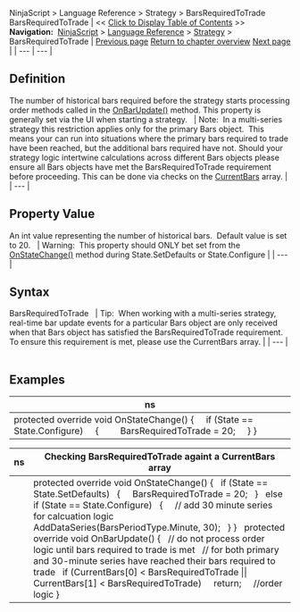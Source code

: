 ﻿
NinjaScript \> Language Reference \> Strategy \> BarsRequiredToTrade
BarsRequiredToTrade
| \<\< [Click to Display Table of Contents](barsrequiredtotrade.md) \>\> **Navigation:**     [NinjaScript](ninjascript.md) \> [Language Reference](language_reference_wip.md) \> [Strategy](strategy.md) \> BarsRequiredToTrade | [Previous page](getatmstrategyuniqueid.md) [Return to chapter overview](strategy.md) [Next page](barssinceentryexecution.md) |
| --- | --- |
## Definition
The number of historical bars required before the strategy starts processing order methods called in the [OnBarUpdate()](onbarupdate.md) method. This property is generally set via the UI when starting a strategy.
 
| Note:  In a multi\-series strategy this restriction applies only for the primary Bars object.  This means your can run into situations where the primary bars required to trade have been reached, but the additional bars required have not. Should your strategy logic intertwine calculations across different Bars objects please ensure all Bars objects have met the BarsRequiredToTrade requirement before proceeding. This can be done via checks on the [CurrentBars](currentbars.md) array. |
| --- |

## Property Value
An int value representing the number of historical bars.  Default value is set to 20\.
 
| Warning:  This property should ONLY bet set from the [OnStateChange()](onstatechange.md) method during State.SetDefaults or State.Configure |
| --- |

## Syntax
BarsRequiredToTrade
 
| Tip:  When working with a multi\-series strategy, real\-time bar update events for a particular Bars object are only received when that Bars object has satisfied the BarsRequiredToTrade requirement. To ensure this requirement is met, please use the CurrentBars array. |
| --- |
 
## 
## Examples
| ns |
| --- |
| protected override void OnStateChange()  {      if (State \=\= State.Configure)      {          BarsRequiredToTrade \= 20;      } } |

| ns | Checking BarsRequiredToTrade againt a CurrentBars array |
| --- | --- |
|  | protected override void OnStateChange()  {    if (State \=\= State.SetDefaults)     {      BarsRequiredToTrade \= 20;    }    else if (State \=\= State.Configure)     {      // add 30 minute series for calcuation logic      AddDataSeries(BarsPeriodType.Minute, 30);    } }   protected override void OnBarUpdate()  {    // do not process order logic until bars required to trade is met     // for both primary and 30\-minute series have reached their bars required to trade    if (CurrentBars\[0] \< BarsRequiredToTrade \|\| CurrentBars\[1] \< BarsRequiredToTrade)      return;      //order logic } |
## 
## 

